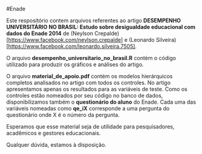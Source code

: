 #Enade

Este respositório contem arquivos referentes ao artigo **DESEMPENHO UNIVERSITÁRIO NO BRASIL: Estudo sobre desigualdade educacional com dados do Enade 2014** de (Neylson Crepalde)[https://www.facebook.com/neylson.crepalde] e (Leonardo Silveira)[https://www.facebook.com/leonardo.silveira.7505].

O arquivo **desempenho_universitario_no_brasil.R** contém o código utilizado para produzir os gráficos e análises do artigo.

O arquivo **material_de_apoio.pdf** contém os modelos hierárquicos completos analisados no artigo com todos os controles. No artigo apresentamos apenas os resultados para as variáveis de teste. Como os controles estão nomeados por seu código no banco de dados, disponibilizamos também o **questionário do aluno** do Enade. Cada uma das variáveis nomeadas como **qe_iX** corresponde a uma pergunta do questionário onde X é o número da pergunta.

Esperamos que esse material seja de utilidade para pesquisadores, acadêmicos e gestores educacionais.

Qualquer dúvida, estamos à disposição.
